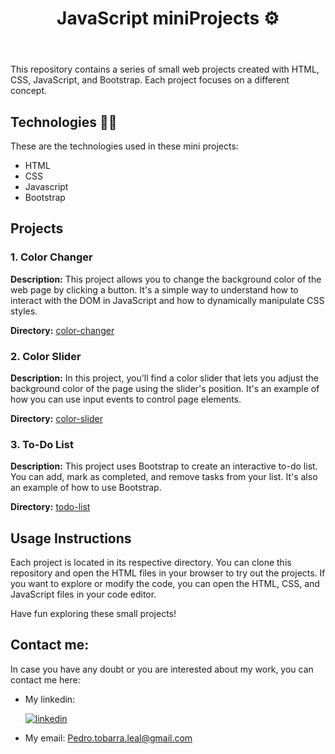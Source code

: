 <header>
    <h1>JavaScript miniProjects ⚙️</h1>
</header>

<div>
    <p>This repository contains a series of small web projects created with HTML, CSS, JavaScript, and Bootstrap. Each project focuses on a different concept.</p>
</div>

<section>
    <h2>Technologies 🧑‍💻</h2>
    <p>These are the technologies used in these mini projects:</p>
    <ul>
        <li>HTML</li>
        <li>CSS</li>
        <li>Javascript</li>
        <li>Bootstrap</li>
    </ul>

</section>

<section>
    <h2>Projects</h2>
    <h3>1. Color Changer</h3>
    <p><strong>Description:</strong> This project allows you to change the background color of the web page by clicking a button. It's a simple way to understand how to interact with the DOM in JavaScript and how to dynamically manipulate CSS styles.</p>
    <p><strong>Directory:</strong> <a href="/color-changer">color-changer</a></p>
    <h3>2. Color Slider</h3>
    <p><strong>Description:</strong> In this project, you'll find a color slider that lets you adjust the background color of the page using the slider's position. It's an example of how you can use input events to control page elements.</p>
    <p><strong>Directory:</strong> <a href="/color-slider">color-slider</a></p>
    <h3>3. To-Do List</h3>
    <p><strong>Description:</strong> This project uses Bootstrap to create an interactive to-do list. You can add, mark as completed, and remove tasks from your list. It's also an example of how to use Bootstrap.</p>
    <p><strong>Directory:</strong> <a href="/todo-list">todo-list</a></p>
    <h2>Usage Instructions</h2>
    <p>Each project is located in its respective directory. You can clone this repository and open the HTML files in your browser to try out the projects. If you want to explore or modify the code, you can open the HTML, CSS, and JavaScript files in your code editor.</p>
    <p>Have fun exploring these small projects!</p>
</section>

<section>
    <h2>
        Contact me:
    </h2>
    <p>In case you have any doubt or you are interested about my work, you can contact me here: </p>
    <ul>
        <li>My linkedin: <a href="https://www.linkedin.com/in/pedro-tobarra-leal/">
          
 ![linkedin](https://github.com/Tobarra00/WeatherApp/assets/94169504/789df838-3283-4e4b-9756-4d0dd2d7b829)


  </a>
  </li>
        <li>My email: <a href="mailto:pedro.tobarra.leal@gmail.com">Pedro.tobarra.leal@gmail.com</a></li>
    </ul>
</section>
